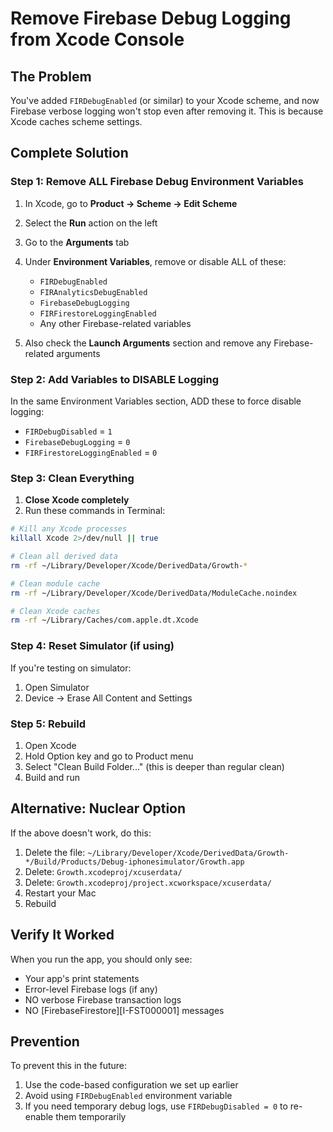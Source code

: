 # Remove Firebase Debug Logging from Xcode Console

## The Problem
You've added `FIRDebugEnabled` (or similar) to your Xcode scheme, and now Firebase verbose logging won't stop even after removing it. This is because Xcode caches scheme settings.

## Complete Solution

### Step 1: Remove ALL Firebase Debug Environment Variables

1. In Xcode, go to **Product → Scheme → Edit Scheme**
2. Select the **Run** action on the left
3. Go to the **Arguments** tab
4. Under **Environment Variables**, remove or disable ALL of these:
   - `FIRDebugEnabled`
   - `FIRAnalyticsDebugEnabled`
   - `FirebaseDebugLogging`
   - `FIRFirestoreLoggingEnabled`
   - Any other Firebase-related variables

5. Also check the **Launch Arguments** section and remove any Firebase-related arguments

### Step 2: Add Variables to DISABLE Logging

In the same Environment Variables section, ADD these to force disable logging:
- `FIRDebugDisabled` = `1`
- `FirebaseDebugLogging` = `0`
- `FIRFirestoreLoggingEnabled` = `0`

### Step 3: Clean Everything

1. **Close Xcode completely**
2. Run these commands in Terminal:

```bash
# Kill any Xcode processes
killall Xcode 2>/dev/null || true

# Clean all derived data
rm -rf ~/Library/Developer/Xcode/DerivedData/Growth-*

# Clean module cache
rm -rf ~/Library/Developer/Xcode/DerivedData/ModuleCache.noindex

# Clean Xcode caches
rm -rf ~/Library/Caches/com.apple.dt.Xcode
```

### Step 4: Reset Simulator (if using)

If you're testing on simulator:
1. Open Simulator
2. Device → Erase All Content and Settings

### Step 5: Rebuild

1. Open Xcode
2. Hold Option key and go to Product menu
3. Select "Clean Build Folder..." (this is deeper than regular clean)
4. Build and run

## Alternative: Nuclear Option

If the above doesn't work, do this:

1. Delete the file: `~/Library/Developer/Xcode/DerivedData/Growth-*/Build/Products/Debug-iphonesimulator/Growth.app`
2. Delete: `Growth.xcodeproj/xcuserdata/`
3. Delete: `Growth.xcodeproj/project.xcworkspace/xcuserdata/`
4. Restart your Mac
5. Rebuild

## Verify It Worked

When you run the app, you should only see:
- Your app's print statements
- Error-level Firebase logs (if any)
- NO verbose Firebase transaction logs
- NO [FirebaseFirestore][I-FST000001] messages

## Prevention

To prevent this in the future:
1. Use the code-based configuration we set up earlier
2. Avoid using `FIRDebugEnabled` environment variable
3. If you need temporary debug logs, use `FIRDebugDisabled = 0` to re-enable them temporarily